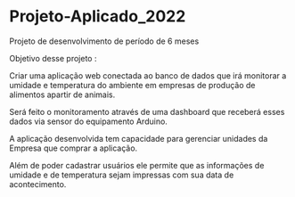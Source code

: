 # Projeto-Aplicado_2022
Projeto de desenvolvimento de período de 6 meses

Objetivo desse projeto :

Criar uma aplicação web conectada ao banco de dados que irá monitorar a umidade e temperatura do 
ambiente em empresas de produção de alimentos apartir de animais.

Será feito o monitoramento através de uma dashboard que receberá esses dados via sensor do
equipamento Arduino.

A aplicação desenvolvida tem capacidade para gerenciar unidades da Empresa que comprar a aplicação.

Além de poder cadastrar usuários ele permite que as informações de umidade e de temperatura sejam
impressas com sua data de acontecimento.
